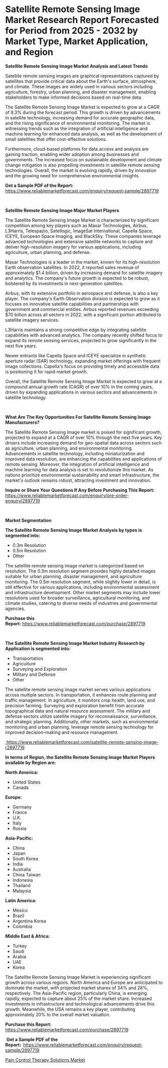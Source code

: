 <p><h1>Satellite Remote Sensing Image Market Research Report Forecasted for Period from 2025 -  2032 by Market Type, Market Application, and Region</h1></p><p><strong>Satellite Remote Sensing Image Market Analysis and Latest Trends</strong></p>
<p><p>Satellite remote sensing images are graphical representations captured by satellites that provide critical data about the Earth's surface, atmosphere, and climate. These images are widely used in various sectors including agriculture, forestry, urban planning, and disaster management, enabling stakeholders to make informed decisions based on real-time data.</p><p>The Satellite Remote Sensing Image Market is expected to grow at a CAGR of 8.3% during the forecast period. This growth is driven by advancements in satellite technology, increasing demand for accurate geographic data, and the rising significance of environmental monitoring. The market is witnessing trends such as the integration of artificial intelligence and machine learning for enhanced data analysis, as well as the development of small satellites that offer cost-effective solutions. </p><p>Furthermore, cloud-based platforms for data access and analysis are gaining traction, enabling wider adoption among businesses and governments. The increased focus on sustainable development and climate change mitigation is also propelling investments in satellite remote sensing technologies. Overall, the market is evolving rapidly, driven by innovation and the growing need for comprehensive environmental insights.</p></p>
<p><strong>Get a Sample PDF of the Report:&nbsp;</strong> <a href="https://www.reliablemarketforecast.com/enquiry/request-sample/2897719?utm_campaign=2524&utm_medium=2&utm_source=Github&utm_content=ia&utm_term=15032025&utm_id=satellite-remote-sensing-image">https://www.reliablemarketforecast.com/enquiry/request-sample/2897719</a></p>
<p>&nbsp;</p>
<p><strong>Satellite Remote Sensing Image Major Market Players</strong></p>
<p><p>The Satellite Remote Sensing Image Market is characterized by significant competition among key players such as Maxar Technologies, Airbus, L3Harris, Telespazio, Satellogic, ImageSat International, Capella Space, ICEYE, European Space Imaging, and BlackSky. These companies leverage advanced technologies and extensive satellite networks to capture and deliver high-resolution imagery for various applications, including agriculture, urban planning, and defense.</p><p>Maxar Technologies is a leader in the market, known for its high-resolution Earth observation satellites. In 2022, it reported sales revenue of approximately $1.4 billion, driven by increasing demand for satellite imagery and analytics. The company's future growth is expected to be robust, bolstered by its investments in next-generation satellites.</p><p>Airbus, with its extensive portfolio in aerospace and defense, is also a key player. The company's Earth Observation division is expected to grow as it focuses on innovative satellite capabilities and partnerships with government and commercial entities. Airbus reported revenues exceeding $70 billion across all sectors in 2022, with a significant portion attributed to satellite imagery services.</p><p>L3Harris maintains a strong competitive edge by integrating satellite capabilities with advanced analytics. The company recently shifted focus to expand its remote sensing services, projected to grow significantly in the next five years.</p><p>Newer entrants like Capella Space and ICEYE specialize in synthetic aperture radar (SAR) technology, expanding market offerings with frequent image collections. Capella's focus on providing timely and accessible data is positioning it for rapid market growth.</p><p>Overall, the Satellite Remote Sensing Image Market is expected to grow at a compound annual growth rate (CAGR) of over 10% in the coming years, driven by expanding applications in various sectors and advancements in satellite technology.</p></p>
<p>&nbsp;</p>
<p><strong>What Are The Key Opportunities For Satellite Remote Sensing Image Manufacturers?</strong></p>
<p><p>The Satellite Remote Sensing Image market is poised for significant growth, projected to expand at a CAGR of over 10% through the next five years. Key drivers include increasing demand for geo-spatial data across sectors such as agriculture, urban planning, and environmental monitoring. Advancements in satellite technology, including miniaturization and improved data resolution, are enhancing the capabilities and applications of remote sensing. Moreover, the integration of artificial intelligence and machine learning for data analysis is set to revolutionize this market. As nations prioritize environmental sustainability and smart infrastructure, the market's outlook remains robust, attracting investment and innovation.</p></p>
<p><strong>Inquire or Share Your Questions If Any Before Purchasing This Report:</strong> <a href="https://www.reliablemarketforecast.com/enquiry/pre-order-enquiry/2897719?utm_campaign=2524&utm_medium=2&utm_source=Github&utm_content=ia&utm_term=15032025&utm_id=satellite-remote-sensing-image">https://www.reliablemarketforecast.com/enquiry/pre-order-enquiry/2897719</a></p>
<p>&nbsp;</p>
<p><strong>Market Segmentation</strong></p>
<p><strong>The Satellite Remote Sensing Image Market Analysis by types is segmented into:</strong></p>
<p><ul><li>0.3m Resolution</li><li>0.5m Resolution</li><li>Other</li></ul></p>
<p><p>The satellite remote sensing image market is categorized based on resolution. The 0.3m resolution segment provides highly detailed images suitable for urban planning, disaster management, and agriculture monitoring. The 0.5m resolution segment, while slightly lower in detail, is still effective for various applications, including environmental assessment and infrastructure development. Other market segments may include lower resolutions used for broader surveillance, agricultural monitoring, and climate studies, catering to diverse needs of industries and governmental agencies.</p></p>
<p><strong>Purchase this Report:&nbsp;</strong><a href="https://www.reliablemarketforecast.com/purchase/2897719?utm_campaign=2524&utm_medium=2&utm_source=Github&utm_content=ia&utm_term=15032025&utm_id=satellite-remote-sensing-image">https://www.reliablemarketforecast.com/purchase/2897719</a></p>
<p>&nbsp;</p>
<p><strong>The Satellite Remote Sensing Image Market Industry Research by Application is segmented into:</strong></p>
<p><ul><li>Transportation</li><li>Agriculture</li><li>Surveying and Exploration</li><li>Military and Defense</li><li>Other</li></ul></p>
<p><p>The satellite remote sensing image market serves various applications across multiple sectors. In transportation, it enhances route planning and traffic management. In agriculture, it monitors crop health, land use, and precision farming. Surveying and exploration benefit from accurate topographical data and natural resource assessment. The military and defense sectors utilize satellite imagery for reconnaissance, surveillance, and strategic planning. Additionally, other markets, such as environmental monitoring and urban planning, leverage remote sensing technology for improved decision-making and resource management.</p></p>
<p><a href="https://www.reliablemarketforecast.com/satellite-remote-sensing-image-r2897719?utm_campaign=2524&utm_medium=2&utm_source=Github&utm_content=ia&utm_term=15032025&utm_id=satellite-remote-sensing-image">&nbsp;https://www.reliablemarketforecast.com/satellite-remote-sensing-image-r2897719</a></p>
<p><strong>In terms of Region, the Satellite Remote Sensing Image Market Players available by Region are:</strong></p>
<p>
    <p> <strong> North America: </strong>
        <ul>
            <li>United States</li>
            <li>Canada</li>
        </ul>
        </p> 
    <p> <strong> Europe: </strong>
        <ul>
            <li>Germany</li>
            <li>France</li>
            <li>U.K.</li>
            <li>Italy</li>
            <li>Russia</li>
        </ul>
        </p> 
    <p> <strong> Asia-Pacific: </strong>
        <ul>
            <li>China</li>
            <li>Japan</li>
            <li>South Korea</li>
            <li>India</li>
            <li>Australia</li>
            <li>China Taiwan</li>
            <li>Indonesia</li>
            <li>Thailand</li>
            <li>Malaysia</li>
        </ul>
        </p> 
    <p> <strong> Latin America: </strong>
        <ul>
            <li>Mexico</li>
            <li>Brazil</li>
            <li>Argentina Korea</li>
            <li>Colombia</li>
        </ul>
        </p> 
    <p> <strong> Middle East & Africa: </strong>
        <ul>
            <li>Turkey</li>
            <li>Saudi</li>
            <li>Arabia</li>
            <li>UAE</li>
            <li>Korea</li>
        </ul>
    </p>
    </p>
<p><p>The Satellite Remote Sensing Image Market is experiencing significant growth across various regions. North America and Europe are anticipated to dominate the market, with projected market shares of 34% and 28%, respectively. The Asia-Pacific region, particularly China, is emerging rapidly, expected to capture about 25% of the market share. Increased investments in infrastructure and technological advancements drive this growth. Meanwhile, the USA remains a key player, contributing approximately 20% to the overall market valuation.</p></p>
<p><strong>Purchase this Report: </strong><a href="https://www.reliablemarketforecast.com/purchase/2897719?utm_campaign=2524&utm_medium=2&utm_source=Github&utm_content=ia&utm_term=15032025&utm_id=satellite-remote-sensing-image">https://www.reliablemarketforecast.com/purchase/2897719</a></p>
<p>&nbsp;<strong>Get a Sample PDF of the Report:&nbsp;&nbsp;</strong><a href="https://www.reliablemarketforecast.com/enquiry/request-sample/2897719?utm_campaign=2524&utm_medium=2&utm_source=Github&utm_content=ia&utm_term=15032025&utm_id=satellite-remote-sensing-image">https://www.reliablemarketforecast.com/enquiry/request-sample/2897719</a></p>
<p><strong></strong></p>
<p><p><a href="https://github.com/hammelximalschid/Market-Research-Report-List-1/blob/main/pain-control-therapy-solutions-market.md?utm_campaign=2524&utm_medium=2&utm_source=Github&utm_content=ia&utm_term=15032025&utm_id=satellite-remote-sensing-image">Pain Control Therapy Solutions Market</a></p></p>